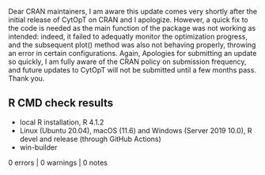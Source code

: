 Dear CRAN maintainers, I am aware this update comes very shortly after the initial release of CytOpT on CRAN and I apologize.
However, a quick fix to the code is needed as the main function of the package was not working as intended: indeed, it failed to adequatly monitor the optimization progress, and the subsequent plot() method was also not behaving properly, throwing an error in certain configurations.
Again, Apologies for submitting an update so quickly, I am fully aware of the CRAN policy on submission frequency, and future updates to CytOpT will not be submitted until a few months pass.
Thank you.
 
## R CMD check results

 * local R installation, R 4.1.2
 * Linux (Ubuntu 20.04), macOS (11.6) and Windows (Server 2019 10.0), R devel and release (through GitHub Actions)
 * win-builder

0 errors | 0 warnings | 0 notes

